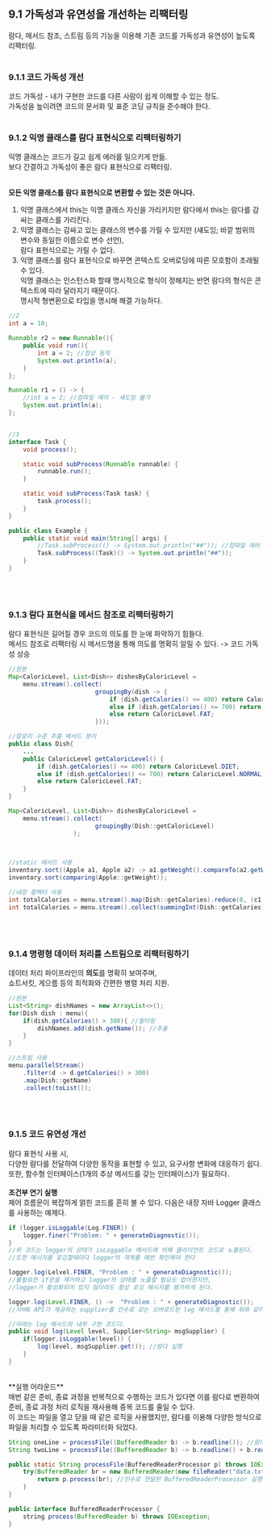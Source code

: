 ## 9.1 가독성과 유연성을 개선하는 리팩터링
람다, 메서드 참조, 스트림 등의 기능을 이용해 기존 코드를 가독성과 유연성이 높도록 리팩터링.
 <br> <br>
 
### 9.1.1 코드 가독성 개선
코드 가독성 - 내가 구현한 코드를 다른 사람이 쉽게 이해할 수 있는 정도. <br>
가독성을 높이려면 코드의 문서화 및 표준 코딩 규칙을 준수해야 한다.
 <br> <br>
 
### 9.1.2 익명 클래스를 람다 표현식으로 리팩터링하기
익명 클래스는 코드가 길고 쉽게 에러를 일으키게 만듦. <br>
보다 간결하고 가독성이 좋은 람다 표현식으로 리팩터링. <br> <br>

**모든 익명 클래스를 람다 표현식으로 변환할 수 있는 것은 아니다.**
1. 익명 클래스에서 this는 익명 클래스 자신을 가리키지만 람다에서 this는 람다를 감싸는 클래스를 가리킨다.
2. 익명 클래스는 감싸고 있는 클래스의 변수를 가릴 수 있지만 (섀도잉; 바깥 범위의 변수와 동일한 이름으로 변수 선언),
<br>람다 표현식으로는 가릴 수 없다.
3. 익명 클래스를 람다 표현식으로 바꾸면 콘텍스트 오버로딩에 따른 모호함이 초래될 수 있다.<br>
익명 클래스는 인스턴스화 할때 명시적으로 형식이 정해지는 반면 람다의 형식은 콘텍스트에 따라 달라지기 때문이다.<br>
명시적 형변환으로 타입을 명시해 해결 가능하다.

```java
//2
int a = 10;

Runnable r2 = new Runnable(){
    public void run(){
        int a = 2; //정상 동작
        System.out.println(a);
    }
};

Runnable r1 = () -> {
    //int a = 2; //컴파일 에러 - 섀도잉 불가
    System.out.println(a);
};


//3
interface Task {
    void process();

    static void subProcess(Runnable runnable) {
        runnable.run();
    }

    static void subProcess(Task task) {
        task.process();
    }
}

public class Example {
    public static void main(String[] args) {
        //Task.subProcess(() -> System.out.println("##")); //컴파일 에러
        Task.subProcess((Task)() -> System.out.println("##"));
    }
}
```
<br>
<br>

### 9.1.3 람다 표현식을 메서드 참조로 리팩터링하기
람다 표현식은 길어질 경우 코드의 의도를 한 눈에 파악하기 힘들다.<br>
메서드 참조로 리팩터링 시 메서드명을 통해 의도를 명확히 알릴 수 있다. -> 코드 가독성 상승
```java
//원본
Map<CaloricLevel, List<Dish>> dishesByCaloricLevel =
    menu.stream().collect(
                        groupingBy(dish -> {
                            if (dish.getCalories() <= 400) return CaloricLevel.DIET;
                            else if (dish.getCalories() <= 700) return CaloricLevel.NORMAL;
                            else return CaloricLevel.FAT;
                        }));

//칼로리 수준 추출 메서드 분리
public class Dish{
    ...
    public CaloricLevel getCaloricLevel() {
        if (dish.getCalories() <= 400) return CaloricLevel.DIET;
        else if (dish.getCalories() <= 700) return CaloricLevel.NORMAL;
        else return CaloricLevel.FAT;
    }
}

Map<CaloricLevel, List<Dish>> dishesByCaloricLevel = 
    menu.stream().collect(
                        groupingBy(Dish::getCaloricLevel)
                  );
            


//static 메서드 사용
inventory.sort((Apple a1, Apple a2) -> a1.getWeight().compareTo(a2.getWeight()));
inventory.sort(comparing(Apple::getWeight));

//내장 컬렉터 사용
int totalCalories = menu.stream().map(Dish::getCalories).reduce(0, (c1, c2) -> c1 + c2);
int totalCalories = menu.stream().collect(summingInt(Dish::getCalories));
```
<br>
<br>

### 9.1.4 명령형 데이터 처리를 스트림으로 리팩터링하기
데이터 처리 파이프라인의 **의도**를 명확히 보여주며, <br>
쇼트서킷, 게으름 등의 최적화와 간편한 병렬 처리 지원.
```java
//원본
List<String> dishNames = new ArrayList<>();
for(Dish dish : menu){
    if(dish.getCalories() > 300){ //필터링
        dishNames.add(dish.getName()); //추출
    }
}

//스트림 사용
menu.parallelStream()
    .filter(d -> d.getCalories() > 300)
    .map(Dish::getName)
    .collect(toList());
```
<br>
<br>

### 9.1.5 코드 유연성 개선
람다 표현식 사용 시, <br>
다양한 람다를 전달하여 다양한 동작을 표현할 수 있고, 요구사항 변화에 대응하기 쉽다. <br>
또한, 함수형 인터페이스(1개의 추상 메서드를 갖는 인터페이스)가 필요하다.<br>
<br>
**조건부 연기 실행**<br>
제어 흐름문이 복잡하게 얽힌 코드를 흔히 볼 수 있다. 다음은 내장 자바 Logger 클래스를 사용하는 예제다.<br>
```java
if (logger.isLoggable(Log.FINER)) {
    logger.finer("Problem: " + generateDiagnostic());
}
//위 코드는 logger의 상태가 isLoggable 메서드에 의해 클라이언트 코드로 노출된다.
//또한 메시지를 로깅할때마다 logger의 객체를 매번 확인해야 한다
```

```java
logger.log(Lelvel.FINER, "Problem : " + generateDiagnostic());
//불필요한 if문을 제거하고 logger의 상태를 노출할 필요도 없어졌지만,
//logger가 활성화되어 있지 않더라도 항상 로깅 메시지를 평가하게 된다.
```

```java
logger.log(Level.FINER, () ->  "Problem : " + generateDiagnostic());
//자바8 API가 제공하는 supplier를 인수로 갖는 오버로드된 log 메서드를 통해 위와 같이 해결할 수 있다.

//아래는 log 메서드의 내부 구현 코드다.
public void log(Level level, Supplier<String> msgSupplier) {
    if(logger.isLoggable(level)) {
        log(level, msgSupplier.get()); //람다 실행
    }
}
```
<br>
**실행 어라운드**<br>
매번 같은 준비, 종료 과정을 반복적으로 수행하는 코드가 있다면 이를 람다로 변환하여<br>
준비, 종료 과정 처리 로직을 재사용해 중복 코드를 줄일 수 있다.<br>
이 코드는 파일을 열고 닫을 때 같은 로직을 사용했지만, 람다를 이용해 다양한 방식으로 파일을 처리할 수 있도록 파라미터화 되었다.<br>

```java
String oneLine = processFile((BufferedReader b) -> b.readline()); //람다 전달
String twoLine = processFile((BufferedReader b) -> b.readline() + b.readline()); //다른 람다 전달

public static String processFile(BufferedReaderProcessor p) throws IOException {
    try(BufferedReader br = new BufferedReader(new fileReader("data.txt"))) {
        return p.process(br); //인수로 전달된 BufferedReaderProcessor 실행
    }
}

public interface BufferedReaderProcessor {
    string process(BufferedReader b) throws IOException;
}
```
